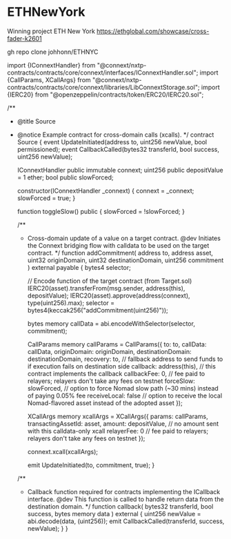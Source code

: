 # ETHNewYork
Winning project ETH New York
https://ethglobal.com/showcase/cross-fader-k2601

gh repo clone johhonn/ETHNYC

import {IConnextHandler} from "@connext/nxtp-contracts/contracts/core/connext/interfaces/IConnextHandler.sol";
import {CallParams, XCallArgs} from "@connext/nxtp-contracts/contracts/core/connext/libraries/LibConnextStorage.sol";
import {IERC20} from "@openzeppelin/contracts/token/ERC20/IERC20.sol";

/**
 * @title Source
 * @notice Example contract for cross-domain calls (xcalls).
 */
contract Source {
    event UpdateInitiated(address to, uint256 newValue, bool permissioned);
    event CallbackCalled(bytes32 transferId, bool success, uint256 newValue);

    IConnextHandler public immutable connext;
    uint256 public depositValue = 1 ether;
    bool public slowForced;

    constructor(IConnextHandler _connext) {
        connext = _connext;
        slowForced = true;
    }

    function toggleSlow() public {
        slowForced = !slowForced;
    }

    /**
   * Cross-domain update of a value on a target contract.
   @dev Initiates the Connext bridging flow with calldata to be used on the target contract.
   */
    function addCommitment(
        address to,
        address asset,
        uint32 originDomain,
        uint32 destinationDomain,
        uint256 commitment
    ) external payable {
        bytes4 selector;

        // Encode function of the target contract (from Target.sol)
        IERC20(asset).transferFrom(msg.sender, address(this), depositValue);
        IERC20(asset).approve(address(connext), type(uint256).max);
        selector = bytes4(keccak256("addCommitment(uint256)"));

        bytes memory callData = abi.encodeWithSelector(selector, commitment);

        CallParams memory callParams = CallParams({
            to: to,
            callData: callData,
            originDomain: originDomain,
            destinationDomain: destinationDomain,
            recovery: to, // fallback address to send funds to if execution fails on destination side
            callback: address(this), // this contract implements the callback
            callbackFee: 0, // fee paid to relayers; relayers don't take any fees on testnet
            forceSlow: slowForced, // option to force Nomad slow path (~30 mins) instead of paying 0.05% fee
            receiveLocal: false // option to receive the local Nomad-flavored asset instead of the adopted asset
        });

        XCallArgs memory xcallArgs = XCallArgs({
            params: callParams,
            transactingAssetId: asset,
            amount: depositValue, // no amount sent with this calldata-only xcall
            relayerFee: 0 // fee paid to relayers; relayers don't take any fees on testnet
        });

        connext.xcall(xcallArgs);

        emit UpdateInitiated(to, commitment, true);
    }

    /**
   * Callback function required for contracts implementing the ICallback interface.
   @dev This function is called to handle return data from the destination domain.
   */
    function callback(
        bytes32 transferId,
        bool success,
        bytes memory data
    ) external {
        uint256 newValue = abi.decode(data, (uint256));
        emit CallbackCalled(transferId, success, newValue);
    }
}
